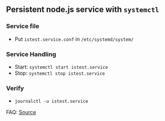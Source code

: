 ## Persistent node.js service with `systemctl`

### Service file

- Put `istest.service.conf` in `/etc/systemd/system/`

### Service Handling

- Start: `systemctl start istest.service`
- Stop: `systemctl stop istest.service`

### Verify

- `journalctl -u istest.service`

FAQ: [Source](https://github.com/natancabral/run-nodejs-on-service-with-systemd-on-linux/)
